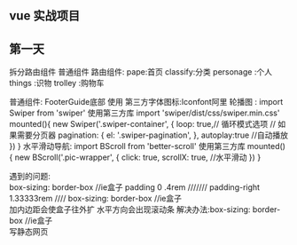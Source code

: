 ## vue 实战项目 

## 第一天
  拆分路由组件   普通组件
  路由组件:
          pape:首页
          classify:分类
          personage :个人
          things :识物
          trolley :购物车
          
   普通组件: FooterGuide底部  使用 第三方字体图标:lconfont阿里
   轮播图 :   import Swiper from 'swiper' 使用第三方库
              import 'swiper/dist/css/swiper.min.css'
               mounted(){
                    new Swiper('.swiper-container', {
                      loop: true,// 循环模式选项
                      // 如果需要分页器
                      pagination: {
                        el: '.swiper-pagination',
                      },
                      autoplay:true //自动播放
                    })
                    }
   水平滑动导航:   import BScroll from 'better-scroll' 使用第三方库
                mounted(){
                       new BScroll('.pic-wrapper', {
                            click: true,
                            scrollX: true,  //水平滑动
                          })
                          }
                              
                              
   遇到的问题:                  
                                    box-sizing: border-box //ie盒子
                                    padding 0 .4rem ///////
                                   padding-right 1.33333rem ////
                                      box-sizing: border-box //ie盒子    
                                      加内边距会使盒子往外扩   水平方向会出现滚动条   解决办法:box-sizing: border-box //ie盒子  
  写静态网页   

   
